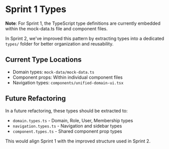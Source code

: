 # Sprint 1 Types

**Note**: For Sprint 1, the TypeScript type definitions are currently embedded within the mock-data.ts file and component files. 

In Sprint 2, we've improved this pattern by extracting types into a dedicated `types/` folder for better organization and reusability.

## Current Type Locations

- Domain types: `mock-data/mock-data.ts`
- Component props: Within individual component files
- Navigation types: `components/unified-domain-ui.tsx`

## Future Refactoring

In a future refactoring, these types should be extracted to:
- `domain.types.ts` - Domain, Role, User, Membership types
- `navigation.types.ts` - Navigation and sidebar types
- `component.types.ts` - Shared component prop types

This would align Sprint 1 with the improved structure used in Sprint 2.